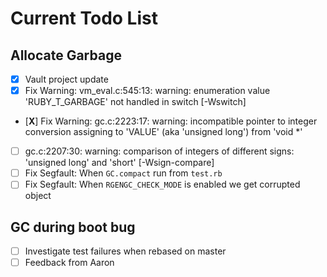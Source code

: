 # Current Todo List

## Allocate Garbage

- [X] Vault project update
- [X] Fix Warning: vm_eval.c:545:13: warning: enumeration value 'RUBY_T_GARBAGE'
  not handled in switch [-Wswitch]
- [**X**] Fix Warning: gc.c:2223:17: warning: incompatible pointer to integer
  conversion assigning to 'VALUE' (aka 'unsigned long') from 'void *'
- [ ] gc.c:2207:30: warning: comparison of integers of different signs:
  'unsigned long' and 'short' [-Wsign-compare]
- [ ] Fix Segfault: When `GC.compact` run from `test.rb`
- [ ] Fix Segfault: When `RGENGC_CHECK_MODE` is enabled we get corrupted object

## GC during boot bug

- [ ] Investigate test failures when rebased on master
- [ ] Feedback from Aaron